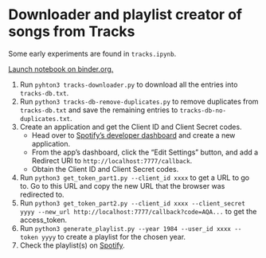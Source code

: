 # Downloader and playlist creator of songs from Tracks

Some early experiments are found in `tracks.ipynb`.

[Launch notebook on binder.org.](https://mybinder.org/v2/gh/bustad/tracks/main)

1. Run `pyhton3 tracks-downloader.py` to download all the entries into `tracks-db.txt`.
2. Run `python3 tracks-db-remove-duplicates.py` to remove duplicates from `tracks-db.txt` and save the remaining entries to `tracks-db-no-duplicates.txt`.
3. Create an application and get the Client ID and Client Secret codes.
   - Head over to [Spotify’s developer dashboard](https://developer.spotify.com/dashboard/) and create a new application.
   - From the app’s dashboard, click the “Edit Settings” button, and add a Redirect URI to `http://localhost:7777/callback`.
   - Obtain the Client ID and Client Secret codes.
4. Run `python3 get_token_part1.py --client_id xxxx` to get a URL to go to. Go to this URL and copy the new URL that the browser was redirected to.
5. Run `python3 get_token_part2.py --client_id xxxx --client_secret yyyy --new_url http://localhost:7777/callback?code=AQA...` to get the access_token.
6. Run `python3 generate_playlist.py --year 1984 --user_id xxxx --token yyyy` to create a playlist for the chosen year.
10. Check the playlist(s) on [Spotify](https://open.spotify.com/).